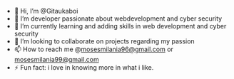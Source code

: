 - 👋 Hi, I’m @Gitaukaboi
- 👀 I’m developer passionate about webdevelopment and cyber security
- 🌱 I’m currently learning and adding skills in web development and cyber security
- 💞️ I’m looking to collaborate on projects regarding my passion
- 📫 How to reach me @mosesmilania96@gmail.com or mosesmilania99@gmail.com
- ⚡ Fun fact: i love in knowing more in what i like.
<!---
Gitaukaboi/Gitaukaboi is a ✨ special ✨ repository because its `README.md` (this file) appears on your GitHub profile.
You can click the Preview link to take a look at your changes.
--->

